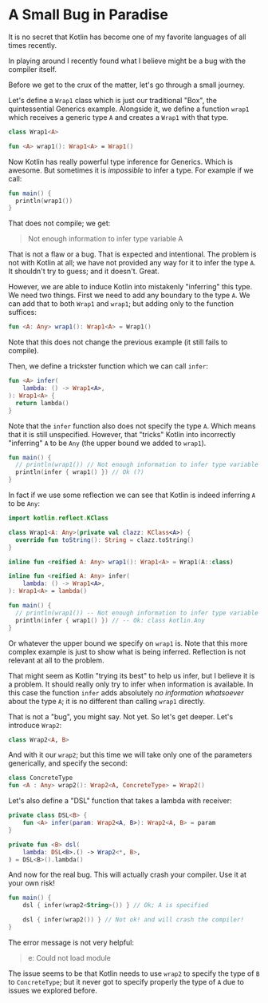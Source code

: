 # A Small Bug in Paradise

It is no secret that Kotlin has become one of my favorite languages of all times recently.

In playing around I recently found what I believe might be a bug with the compiler itself.

Before we get to the crux of the matter, let's go through a small journey.

Let's define a `Wrap1` class which is just our traditional "Box", the quintessential Generics example.
Alongside it, we define a function `wrap1` which receives a generic type `A` and creates a `Wrap1` with that type.

```kotlin
class Wrap1<A>

fun <A> wrap1(): Wrap1<A> = Wrap1()
```

Now Kotlin has really powerful type inference for Generics. Which is awesome. But sometimes it is _impossible_ to infer a type.
For example if we call:

```kotlin
fun main() {
  println(wrap1())
}
```

That does not compile; we get:

> Not enough information to infer type variable A

That is not a flaw or a bug. That is expected and intentional. The problem is not with Kotlin at all; we have not provided any way for it to infer the type `A`. It shouldn't try to guess; and it doesn't. Great.

However, we are able to induce Kotlin into mistakenly "inferring" this type. We need two things. First we need to add any boundary to the type `A`. We can add that to both `Wrap1` and `wrap1`; but adding only to the function suffices:

```kotlin
fun <A: Any> wrap1(): Wrap1<A> = Wrap1()
```

Note that this does not change the previous example (it still fails to compile).

Then, we define a trickster function which we can call `infer`:

```kotlin
fun <A> infer(
    lambda: () -> Wrap1<A>,
): Wrap1<A> {
  return lambda()
}
```

Note that the `infer` function also does not specify the type `A`. Which means that it is still unspecified. However, that "tricks" Kotlin into incorrectly "inferring" `A` to be `Any` (the upper bound we added to `wrap1`).

```kotlin
fun main() {
  // println(wrap1()) // Not enough information to infer type variable A
  println(infer { wrap1() }) // Ok (?)
}
```

In fact if we use some reflection we can see that Kotlin is indeed inferring `A` to be `Any`:

```kotlin
import kotlin.reflect.KClass

class Wrap1<A: Any>(private val clazz: KClass<A>) {
  override fun toString(): String = clazz.toString()
}

inline fun <reified A: Any> wrap1(): Wrap1<A> = Wrap1(A::class)

inline fun <reified A: Any> infer(
    lambda: () -> Wrap1<A>,
): Wrap1<A> = lambda()

fun main() {
  // println(wrap1()) -- Not enough information to infer type variable A
  println(infer { wrap1() }) // -- Ok: class kotlin.Any
}
```

Or whatever the upper bound we specify on `wrap1` is. Note that this more complex example is just to show what is being inferred. Reflection is not relevant at all to the problem.

That might seem as Kotlin "trying its best" to help us infer, but I believe it is a problem. It should really only try to infer when information is available. In this case the function `infer` adds absolutely _no information whatsoever_ about the type `A`; it is no different than calling `wrap1` directly.

That is not a "bug", you might say. Not yet. So let's get deeper. Let's introduce `Wrap2`:

```kotlin
class Wrap2<A, B>
```

And with it our `wrap2`; but this time we will take only one of the parameters generically, and specify the second:

```kotlin
class ConcreteType
fun <A : Any> wrap2(): Wrap2<A, ConcreteType> = Wrap2()
```

Let's also define a "DSL" function that takes a lambda with receiver:

```kotlin
private class DSL<B> {
    fun <A> infer(param: Wrap2<A, B>): Wrap2<A, B> = param
}

private fun <B> dsl(
    lambda: DSL<B>.() -> Wrap2<*, B>,
) = DSL<B>().lambda()
```

And now for the real bug. This will actually crash your compiler. Use it at your own risk!

```kotlin
fun main() {
    dsl { infer(wrap2<String>()) } // Ok; A is specified

    dsl { infer(wrap2()) } // Not ok! and will crash the compiler!
}
```

The error message is not very helpful:

> e: Could not load module <Error module>

The issue seems to be that Kotlin needs to use `wrap2` to specify the type of `B` to `ConcreteType`; but it never got to specify properly the type of `A` due to issues we explored before.